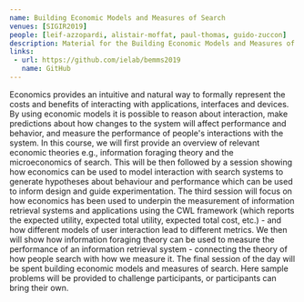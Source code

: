 ```yaml
---
name: Building Economic Models and Measures of Search
venues: [SIGIR2019]
people: [leif-azzopardi, alistair-moffat, paul-thomas, guido-zuccon]
description: Material for the Building Economic Models and Measures of Search tutorial at SIGIR 2019
links: 
 - url: https://github.com/ielab/bemms2019
   name: GitHub
---
```




Economics provides an intuitive and natural way to formally represent the costs and benefits of interacting with applications, interfaces and devices. By using economic models it is possible to reason about interaction, make predictions about how changes to the system will affect performance and behavior, and measure the performance of people's interactions with the system.  In this course, we will first provide an overview of relevant economic theories e.g., information foraging theory and the microeconomics of search. This will be then followed by a session showing how economics can be used to model interaction with search systems to generate hypotheses about behaviour and performance which can be used to inform design and guide experimentation. The third session will focus on how economics has been used to underpin the measurement of information retrieval systems and applications using the CWL framework (which reports the expected utility, expected total utility, expected total cost, etc.) - and how  different models of user interaction lead to different metrics. We then will show how information foraging theory can be used to measure the performance of an information retrieval system - connecting the theory of how people search with how we measure it. The final session of the day will be spent building economic models and measures of search. Here sample problems will be provided to challenge participants, or participants can bring their own.